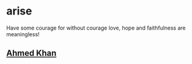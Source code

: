 # arise
Have some courage for without courage love, hope and faithfulness are meaningless! 

## [Ahmed Khan](https://github.com/whistle-blowers/arise/blob/master/ahmad-khan.md)
